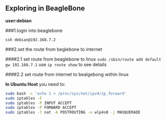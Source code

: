 ## Exploring in BeagleBone

**user:debian**

###1.login into beaglebone

`ssh debian@192.168.7.2`

###2.set the route from beglebone to internet

####2.1 set route from beaglebone to linux
`sudo /sbin/route add default gw 192.168.7.1`
use `ip route show` to see details

####2.2 set route from internet to bealgebong within linux

**In Ubuntu Host** you need to:
```bash
sudo bash -c 'echo 1 > /proc/sys/net/ipv4/ip_forward'
sudo iptables -F
sudo iptables -P INPUT ACCEPT
sudo iptables -P FORWARD ACCEPT
sudo iptables -t nat -A POSTROUTING -o wlp4s0 -j MASQUERADE
```






